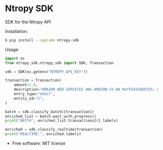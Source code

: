 # Ntropy SDK

SDK for the Ntropy API

Installation:

```bash
$ pip install --upgrade ntropy-sdk
```

Usage:

```python
import os
from ntropy_sdk.ntropy_sdk import SDK, Transaction

sdk = SDK(os.getenv("NTROPY_API_KEY"))

transaction = Transaction(
    amount=1.0,
    description="AMAZON WEB SERVICES AWS.AMAZON.CO WA Ref5543286P25S: Crd15",
    entry_type="debit",
    entity_id="1",
)

batch = sdk.classify_batch([transaction])
enriched_list = batch.wait_with_progress()
print("BATCH", enriched_list.transactions[0].labels)

enriched = sdk.classify_realtime(transaction)
print("REALTIME:", enriched.labels)
```

* Free software: MIT license


